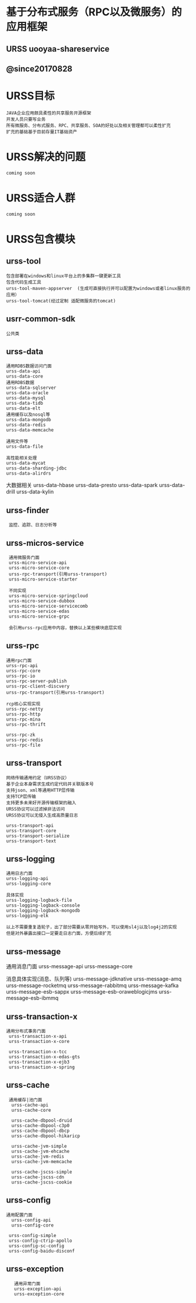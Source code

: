 # 基于分布式服务（RPC以及微服务）的应用框架
## URSS uooyaa-shareservice
## @since20170828
 
# URSS目标
    JAVA企业应用颇具柔性的共享服务开源框架 
    开发人员只要写业务
    所有微服务、分布式服务、RPC、共享服务、SOA的好处以及相关管理都可以柔性扩充
    扩充的基础基于目前存量IT基础资产
    
# URSS解决的问题
    coming soon
    
    
# URSS适合人群
    coming soon

# URSS包含模块

## urss-tool
    包含部署在windows和linux平台上的多集群一键更新工具
    包含代码生成工具
    urss-tool-maven-appserver  (生成可直接执行并可以配置为windows或者linux服务的应用）
    urss-tool-tomcat(经过定制 适配微服务的tomcat)         
    
## usrr-common-sdk
    公共类
## urss-data

    通用RDBS数据访问门面
    urss-data-api
    urss-data-core
    通用RDBS数据
    urss-data-sqlserver
    urss-data-oracle
    urss-data-mysql    
    urss-data-tidb
    urss-data-elt
    通用缓存以及nosql等
    urss-data-mongodb
    urss-data-redis
    urss-data-memcache
   
    通用文件等
    urss-data-file

    高性能相关处理
    urss-data-mycat
    urss-data-sharding-jdbc
    urss-data-alirdrs
    
   大数据相关
    urss-data-hbase
    urss-data-presto
    urss-data-spark
    urss-data-drill
    urss-data-kylin
        

            
    
## urss-finder
     监控、追踪、日志分析等
## urss-micros-service
     通用微服务门面
     urss-micro-service-api
     urss-micro-service-core
     urss-rpc-transport(引用urss-transport)   
     urss-micro-service-starter
     
     不同实现
     urss-micro-service-springcloud
     urss-micro-service-dubbox
     urss-micro-service-servicecomb
     urss-micro-service-edas
     urss-micro-service-grpc
              
     会引用urss-rpc应用中内容，替换以上某些模块底层实现
     
## urss-rpc
    通用rpc门面
    urss-rpc-api
    urss-rpc-core
    urss-rpc-io
    urss-rpc-server-publish
    urss-rpc-client-discvery               
    urss-rpc-transport(引用urss-transport)    
    
    rcp核心实现实现    
    urss-rpc-netty      
    urss-rpc-http
    urss-rpc-mina
    urss-rpc-thrift
       
    urss-rpc-zk
    urss-rpc-redis
    urss-rpc-file
    
  
    
## urss-transport
    网络传输通用约定（URSS协议）
    基于企业本身需求生成约定代码并关联版本号
    支持json、xml等通用HTTP层传输
    支持TCP层传输
    支持更多未来好开源传输框架的融入
    URSS协议可以过滤掉非法访问 
    URSS协议可以无侵入生成高质量日志
    
    urss-transport-api            
    urss-transport-core
    urss-transport-serialize
    urss-transport-text            
          

## urss-logging
    通用日志门面
    urss-logging-api
    urss-logging-core
    
    具体实现
    urss-logging-logback-file
    urss-logging-logback-console
    urss-logging-logback-mongodb
    urss-logging-elk
    
    以上不需要重复造轮子，出了部分需要从零开始写外，可以使用sl4j以及log4j2的实现
    但是对外暴露出接口一定要走日志门面，方便后续扩充
    
## urss-message
  通用消息门面
    urss-message-api
    urss-message-core
  
  消息具体实现(消息、队列等)
    urss-message-jdknative
    urss-message-amq
    urss-message-rocketmq
    urss-message-rabbitmq
    urss-message-kafka 
    urss-message-esb-sappx
    urss-message-esb-oraweblogicjms
    urss-message-esb-ibmmq
       
 ## urss-transaction-x
    通用分布式事务门面        
     urss-transaction-x-api
     urss-transaction-x-core
     
     urss-transaction-x-tcc
     urss-transaction-x-edas-gts
     urss-transaction-x-ejb3
     urss-transaction-x-spring
              
  ## urss-cache
     通用缓存|池门面
      urss-cache-api
      urss-cache-core
 
      urss-cache-dbpool-druid        
      urss-cache-dbpool-c3p0        
      urss-cache-dbpool-dbcp        
      urss-cache-dbpool-hikaricp       
 
      urss-cache-jvm-simple
      urss-cache-jvm-ehcache
      urss-cache-jvm-redis
      urss-cache-jvm-memcache
         
      urss-cache-jscss-simple
      urss-cache-jscss-cdn
      urss-cache-jscss-cookie
                               
           
      
     
  ## urss-config
    通用配置门面
      urss-config-api
      urss-config-core
                                     
     urss-config-simple
     urss-config-ctrip-apollo
     urss-config-sc-config
     urss-config-baidu-disconf 
                                  
  ## urss-exception      
       通用异常门面    
       urss-exception-api       
       urss-exception-core                                         
                                         